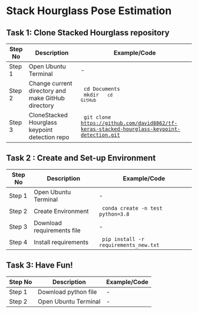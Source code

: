 # Stack Hourglass Pose Estimation

## Task 1: Clone Stacked Hourglass repository

Step No | Description | Example/Code |
--- | --- | --- |
Step 1 | Open Ubuntu Terminal | - |
Step 2 | Change current directory and make GitHub directory | <code> cd Documents </code> <br> <code> mkdir <GitHub> <code> cd GitHub </code> |
Step 3 | CloneStacked Hourglass keypoint detection repo | <code> git clone https://github.com/david8862/tf-keras-stacked-hourglass-keypoint-detection.git </code> |

## Task 2 : Create and Set-up Environment
Step No | Description | Example/Code |
--- | --- | --- |
Step 1 | Open Ubuntu Terminal | - |
Step 2 | Create Environment | <code> conda create -n test python=3.8 </code> |
Step 3 | Download requirements file | - |
Step 4 | Install requirements | <code> pip install -r requirements_new.txt </code> |

## Task 3: Have Fun!
Step No | Description | Example/Code |
--- | --- | --- |
Step 1 | Download python file | - |
Step 2 | Open Ubuntu Terminal | - |
